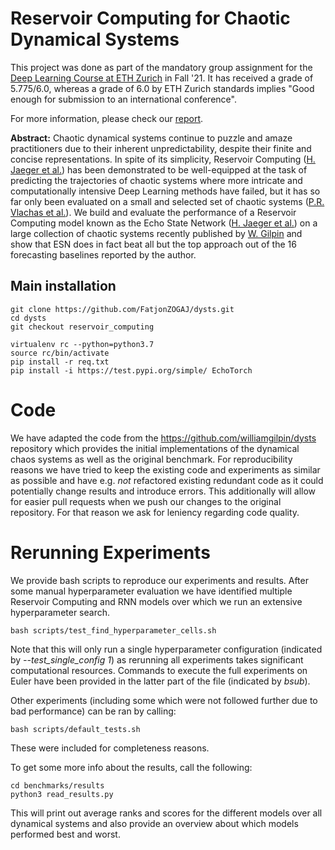 # Reservoir Computing for Chaotic Dynamical Systems

This project was done as part of the mandatory group assignment for the [Deep Learning Course at ETH Zurich](http://da.inf.ethz.ch/teaching/2021/DeepLearning/) in Fall '21. It has received a grade of 5.775/6.0, whereas a grade of 6.0 by ETH Zurich standards implies "Good enough for submission to an international conference".

For more information, please check our [report](report.pdf).

__Abstract:__ Chaotic dynamical systems continue to puzzle and amaze practitioners due to their inherent unpredictability, despite their finite and concise representations. In spite of its simplicity, Reservoir Computing ([H. Jaeger et al.](https://www.researchgate.net/publication/215385037_The_echo_state_approach_to_analysing_and_training_recurrent_neural_networks-with_an_erratum_note')) has been demonstrated to be well-equipped at the task of predicting the trajectories of chaotic systems where more intricate and computationally intensive Deep Learning methods have failed, but it has so far only been evaluated on a small and selected set of chaotic systems ([P.R. Vlachas et al.](https://doi.org/10.1016/j.neunet.2020.02.016)). We build and evaluate the performance of a Reservoir Computing model known as the Echo State Network ([H. Jaeger et al.](https://www.researchgate.net/publication/215385037_The_echo_state_approach_to_analysing_and_training_recurrent_neural_networks-with_an_erratum_note')) on a large collection of chaotic systems recently published by [W. Gilpin](https://arxiv.org/abs/2110.05266) and show that ESN does in fact beat all but the top approach out of the 16 forecasting baselines reported by the author.



## Main installation
    git clone https://github.com/FatjonZOGAJ/dysts.git
    cd dysts
    git checkout reservoir_computing

    virtualenv rc --python=python3.7
    source rc/bin/activate
    pip install -r req.txt
    pip install -i https://test.pypi.org/simple/ EchoTorch

# Code
We have adapted the code from the https://github.com/williamgilpin/dysts repository which provides the initial implementations of the dynamical chaos systems as well as the original benchmark. 
For reproducibility reasons we have tried to keep the existing code and experiments as similar as possible and have e.g. *not* refactored existing redundant code as it could potentially  change results and introduce errors.
This additionally will allow for easier pull requests when we push our changes to the original repository. For that reason we ask for leniency regarding code quality.

# Rerunning Experiments

We provide bash scripts to reproduce our experiments and results.
After some manual hyperparameter evaluation we have identified multiple Reservoir Computing and RNN models over which we run an extensive hyperparameter search.

    bash scripts/test_find_hyperparameter_cells.sh

Note that this will only run a single hyperparameter configuration (indicated by _--test_single_config 1_) as rerunning all experiments takes significant computational resources.
Commands to execute the full experiments on Euler have been provided in the latter part of the file (indicated by _bsub_).

Other experiments (including some which were not followed further due to bad performance) can be ran by calling:

    bash scripts/default_tests.sh

These were included for completeness reasons.

To get some more info about the results, call the following:
    
    cd benchmarks/results
    python3 read_results.py

This will print out average ranks and scores for the different models over all dynamical systems and also provide an overview about which models performed best and worst.
